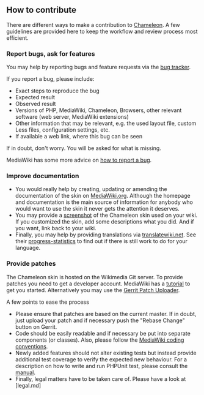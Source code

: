## How to contribute 

There are different ways to make a contribution to [Chameleon][chameleon].
A few guidelines are provided here to keep the workflow and review process most
efficient.

### Report bugs, ask for features

You may help by reporting bugs and feature requests via the [bug tracker][bugs].

If you report a bug, please include:
* Exact steps to reproduce the bug
* Expected result
* Observed result
* Versions of PHP, MediaWiki, Chameleon, Browsers, other relevant software
  (web server, MediaWiki extensions)
* Other information that may be relevant, e.g. the used layout file, custom Less
  files, configuration settings, etc.
* If available a web link, where this bug can be seen
  
If in doubt, don't worry. You will be asked for what is missing.

MediaWiki has some more advice on [how to report a bug][how to report a bug].

### Improve documentation

* You would really help by creating, updating or amending the documentation of
  the skin on [MediaWiki.org][chameleon]. Although the homepage and
  documentation is the main source of information for anybody who would want to
  use the skin it never gets the attention it deserves.
* You may provide a [screenshot][screenshots] of the Chameleon skin used on your
  wiki. If you customized the skin, add some descriptions what you did. And if
  you want, link back to your wiki. 
* Finally, you may help by providing translations via [translatewiki.net][twn].
  See their [progress-statistics][twn-stats] to find out if there is still work
  to do for your language.

### Provide patches

The Chameleon skin is hosted on the Wikimedia Git server. To provide patches you
need to get a developer account. MediaWiki has a [tutorial][gerrit-tutorial] to
get you started. Alternatively you may use the [Gerrit Patch Uploader][patch
uploader].

A few points to ease the process
* Please ensure that patches are based on the current master. If in doubt, just
  upload your patch and if necessary push the "Rebase Change" button on Gerrit. 
* Code should be easily readable and if necessary be put into separate
  components (or classes). Also, please follow the [MediaWiki coding
  conventions][coding].
* Newly added features should not alter existing tests but instead provide
  additional test coverage to verify the expected new behaviour. For a
  description on how to write and run PHPUnit test, please consult the
  [manual][mw-testing].
* Finally, legal matters have to be taken care of. Please have a look at
  [legal.md]


[chameleon]: https://www.mediawiki.org/wiki/Skin:Chameleon
[bugs]: https://bugzilla.wikimedia.org/buglist.cgi?component=Chameleon&resolution=---&resolution=LATER
[how to report a bug]: https://www.mediawiki.org/wiki/How_to_report_a_bug
[screenshots]: https://www.mediawiki.org/wiki/Skin:Chameleon#Screenshots
[twn]: https://translatewiki.net/
[twn-stats]: https://translatewiki.net/w/i.php?title=Special%3AMessageGroupStats&x=D&group=mediawiki-skin-chameleon&suppressempty=1
[patch uploader]: https://tools.wmflabs.org/gerrit-patch-uploader/
[gerrit-tutorial]: https://www.mediawiki.org/wiki/Gerrit/Tutorial
[coding]: https://www.mediawiki.org/wiki/Manual:Coding_conventions
[mw-testing]: https://www.mediawiki.org/wiki/Manual:PHP_unit_testing
